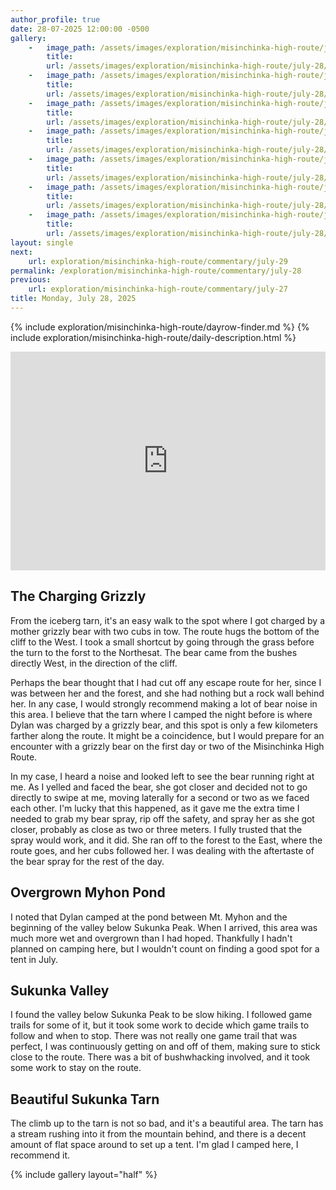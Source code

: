 ```yaml
---
author_profile: true
date: 28-07-2025 12:00:00 -0500
gallery: 
    -   image_path: /assets/images/exploration/misinchinka-high-route/july-28/small/9521.jpg
        title: 
        url: /assets/images/exploration/misinchinka-high-route/july-28/large/9521.jpg
    -   image_path: /assets/images/exploration/misinchinka-high-route/july-28/small/9522.jpg
        title: 
        url: /assets/images/exploration/misinchinka-high-route/july-28/large/9522.jpg
    -   image_path: /assets/images/exploration/misinchinka-high-route/july-28/small/9523.jpg
        title: 
        url: /assets/images/exploration/misinchinka-high-route/july-28/large/9523.jpg
    -   image_path: /assets/images/exploration/misinchinka-high-route/july-28/small/9524.jpg
        title: 
        url: /assets/images/exploration/misinchinka-high-route/july-28/large/9524.jpg
    -   image_path: /assets/images/exploration/misinchinka-high-route/july-28/small/9525.jpg
        title: 
        url: /assets/images/exploration/misinchinka-high-route/july-28/large/9525.jpg
    -   image_path: /assets/images/exploration/misinchinka-high-route/july-28/small/9526.jpg
        title: 
        url: /assets/images/exploration/misinchinka-high-route/july-28/large/9526.jpg
    -   image_path: /assets/images/exploration/misinchinka-high-route/july-28/small/9527.jpg
        title: 
        url: /assets/images/exploration/misinchinka-high-route/july-28/large/9527.jpg
layout: single
next:
    url: exploration/misinchinka-high-route/commentary/july-29
permalink: /exploration/misinchinka-high-route/commentary/july-28
previous:
    url: exploration/misinchinka-high-route/commentary/july-27
title: Monday, July 28, 2025
---
```

{% include exploration/misinchinka-high-route/dayrow-finder.md %}
{% include exploration/misinchinka-high-route/daily-description.html %}

<iframe width="100%" height="350px" frameborder="0" allowfullscreen src="https://caltopo.com/m/UM0ECPA"></iframe>

## The Charging Grizzly

From the iceberg tarn, it's an easy walk to the spot where I got charged by a mother grizzly bear with two cubs in tow. The route hugs the bottom of the cliff to the West. I took a small shortcut by going through the grass before the turn to the forst to the Northesat. The bear came from the bushes directly West, in the direction of the cliff.

Perhaps the bear thought that I had cut off any escape route for her, since I was between her and the forest, and she had nothing but a rock wall behind her. In any case, I would strongly recommend making a lot of bear noise in this area. I believe that the tarn where I camped the night before is where Dylan was charged by a grizzly bear, and this spot is only a few kilometers farther along the route. It might be a coincidence, but I would prepare for an encounter with a grizzly bear on the first day or two of the Misinchinka High Route.

In my case, I heard a noise and looked left to see the bear running right at me. As I yelled and faced the bear, she got closer and decided not to go directly to swipe at me, moving laterally for a second or two as we faced each other. I'm lucky that this happened, as it gave me the extra time I needed to grab my bear spray, rip off the safety, and spray her as she got closer, probably as close as two or three meters. I fully trusted that the spray would work, and it did. She ran off to the forest to the East, where the route goes, and her cubs followed her. I was dealing with the aftertaste of the bear spray for the rest of the day.

## Overgrown Myhon Pond

I noted that Dylan camped at the pond between Mt. Myhon and the beginning of the valley below Sukunka Peak. When I arrived, this area was much more wet and overgrown than I had hoped. Thankfully I hadn't planned on camping here, but I wouldn't count on finding a good spot for a tent in July.

## Sukunka Valley

I found the valley below Sukunka Peak to be slow hiking. I followed game trails for some of it, but it took some work to decide which game trails to follow and when to stop. There was not really one game trail that was perfect, I was continuously getting on and off of them, making sure to stick close to the route. There was a bit of bushwhacking involved, and it took some work to stay on the route.

## Beautiful Sukunka Tarn

The climb up to the tarn is not so bad, and it's a beautiful area. The tarn has a stream rushing into it from the mountain behind, and there is a decent amount of flat space around to set up a tent. I'm glad I camped here, I recommend it.

{% include gallery layout="half" %}